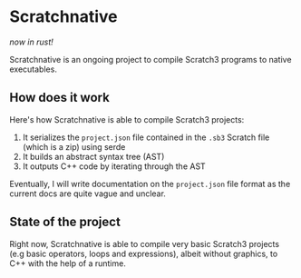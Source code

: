 # Scratchnative

_now in rust!_

Scratchnative is an ongoing project to compile Scratch3 programs to native executables.

## How does it work

Here's how Scratchnative is able to compile Scratch3 projects:

1. It serializes the `project.json` file contained in the `.sb3` Scratch file (which is a zip) using serde
2. It builds an abstract syntax tree (AST)
3. It outputs C++ code by iterating through the AST

Eventually, I will write documentation on the `project.json` file format as the current docs are quite vague and unclear.

## State of the project

Right now, Scratchnative is able to compile very basic Scratch3 projects (e.g basic operators, loops and expressions), albeit without graphics, to C++ with the help of a runtime.
